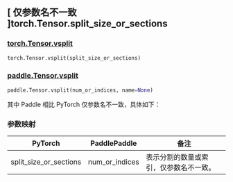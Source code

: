 ## [ 仅参数名不一致 ]torch.Tensor.split_size_or_sections

### [torch.Tensor.vsplit](https://pytorch.org/docs/stable/generated/torch.Tensor.vsplit.html)

```python
torch.Tensor.vsplit(split_size_or_sections)
```

### [paddle.Tensor.vsplit](https://www.paddlepaddle.org.cn/documentation/docs/zh/develop/api/paddle/Tensor_cn.html#vsplit-num_or_indices-name-none)

```python
paddle.Tensor.vsplit(num_or_indices, name=None)
```

其中 Paddle 相比 PyTorch 仅参数名不一致，具体如下：

### 参数映射

| PyTorch       | PaddlePaddle | 备注                                                    |
| ------------- | ------------ | ------------------------------------------------------  |
| split_size_or_sections           | num_or_indices         | 表示分割的数量或索引，仅参数名不一致。                          |
